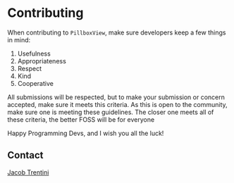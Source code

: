 # Contributing

When contributing to `PillboxView`, make sure developers keep a few things in mind:

1. Usefulness
2. Appropriateness
3. Respect
4. Kind
5. Cooperative

All submissions will be respected, but to make your submission or concern accepted, make sure it meets this criteria.
As this is open to the community, make sure one is meeting these guidelines.
The closer one meets all of these criteria, the better FOSS will be for everyone

Happy Programming Devs, and I wish you all the luck!

## Contact

[Jacob Trentini](mailto:jacobtrentinidevelopment@gmail.com)
